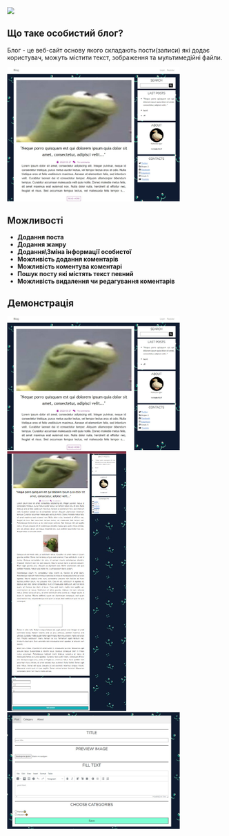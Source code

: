 <img src="https://www.aup.com.ua/wp-content/uploads/2019/06/blog-e1505840253663.jpg" width="400">

## Що таке особистий блог?

Блог - це веб-сайт основу якого складають пости(записи) які додає користувач, можуть містити текст, зображення та мультимедійні файли.

<img src="/public/readme/Screenshot_1.jpg" width="400">

## Можливості


- **Додання поста**
- **Додання жанру**
- **Додання\Зміна інформації особистої**
- **Можливість додання коментарів**
- **Можливість коментува коментарі**
- **Пошук посту які містять текст певний**
- **Можливість видалення чи редагування коментарів**

## Демонстрація

<img src="/public/readme/Screenshot_1.jpg" width="400">
<img src="/public/readme/Screenshot_2.jpg" height="600">
<img src="/public/readme/Screenshot_3.jpg" width="400">